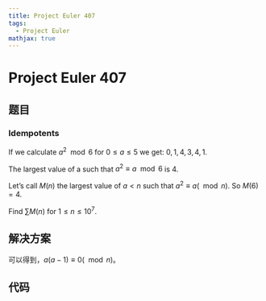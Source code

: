 ```yaml
---
title: Project Euler 407
tags:
  - Project Euler
mathjax: true
---
```

<escape><!-- more --></escape>
    


# Project Euler 407
## 题目
### Idempotents

If we calculate $a^2 \mod 6$ for $0 \le a \le 5$ we get: $0,1,4,3,4,1$.

The largest value of a such that $a^2 ≡ a \mod 6$ is $4$.

Let’s call $M(n)$ the largest value of $a < n$ such that $a^2 \equiv a (\mod n)$. So $M(6) = 4$.

Find $\sum M(n)$ for $1 \le n \le 10^7$.


## 解决方案

可以得到，$a(a-1)\equiv 0(\mod n)$。

## 代码


